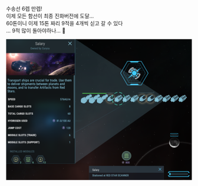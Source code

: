 수송선 6렙 만렙!  
이제 모든 함선이 최종 진화버전에 도달...  
60톤이니 이제 15톤 짜리 9적을 4개씩 싣고 갈 수 있다  
... 9적 많이 돌아야하나... :rofl:  
  
![](../assets/20220720_Lv6_Transport.png)
